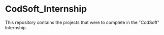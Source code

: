 # CodSoft_Internship
This repository contains the projects that were to complete in the "CodSoft" Internship.
